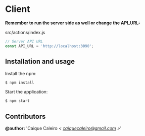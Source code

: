 # Client

**Remember to run the server side as well or change the API_URL:**

src/actions/index.js
```javascript
// Server API URL
const API_URL = 'http://localhost:3090';
```

## Installation and usage

Install the npm:
```bash
$ npm install
```

Start the application:
```bash
$ npm start
```

## Contributors  

**@author:** 'Caique Caleiro *< [caiquecaleiro@gmail.com](mailto:caiquecaleiro@gmail.com) >*' 